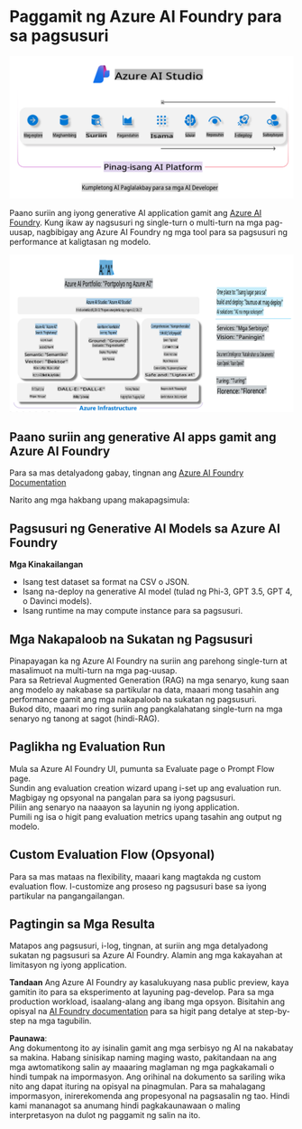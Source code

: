# **Paggamit ng Azure AI Foundry para sa pagsusuri**

![aistudo](../../../../../translated_images/AIFoundry.61da8c74bccc0241ce9a4cb53a170912245871de9235043afcb796ccbc076fdc.tl.png)

Paano suriin ang iyong generative AI application gamit ang [Azure AI Foundry](https://ai.azure.com?WT.mc_id=aiml-138114-kinfeylo). Kung ikaw ay nagsusuri ng single-turn o multi-turn na mga pag-uusap, nagbibigay ang Azure AI Foundry ng mga tool para sa pagsusuri ng performance at kaligtasan ng modelo. 

![aistudo](../../../../../translated_images/AIPortfolio.5aaa2b25e9157624a4542fe041d66a96a1c1ec6007e4e5aadd926c6ec8ce18b3.tl.png)

## Paano suriin ang generative AI apps gamit ang Azure AI Foundry
Para sa mas detalyadong gabay, tingnan ang [Azure AI Foundry Documentation](https://learn.microsoft.com/azure/ai-studio/how-to/evaluate-generative-ai-app?WT.mc_id=aiml-138114-kinfeylo)

Narito ang mga hakbang upang makapagsimula:

## Pagsusuri ng Generative AI Models sa Azure AI Foundry

**Mga Kinakailangan**

- Isang test dataset sa format na CSV o JSON.
- Isang na-deploy na generative AI model (tulad ng Phi-3, GPT 3.5, GPT 4, o Davinci models).
- Isang runtime na may compute instance para sa pagsusuri.

## Mga Nakapaloob na Sukatan ng Pagsusuri

Pinapayagan ka ng Azure AI Foundry na suriin ang parehong single-turn at masalimuot na multi-turn na mga pag-uusap.  
Para sa Retrieval Augmented Generation (RAG) na mga senaryo, kung saan ang modelo ay nakabase sa partikular na data, maaari mong tasahin ang performance gamit ang mga nakapaloob na sukatan ng pagsusuri.  
Bukod dito, maaari mo ring suriin ang pangkalahatang single-turn na mga senaryo ng tanong at sagot (hindi-RAG).

## Paglikha ng Evaluation Run

Mula sa Azure AI Foundry UI, pumunta sa Evaluate page o Prompt Flow page.  
Sundin ang evaluation creation wizard upang i-set up ang evaluation run. Magbigay ng opsyonal na pangalan para sa iyong pagsusuri.  
Piliin ang senaryo na naaayon sa layunin ng iyong application.  
Pumili ng isa o higit pang evaluation metrics upang tasahin ang output ng modelo.

## Custom Evaluation Flow (Opsyonal)

Para sa mas mataas na flexibility, maaari kang magtakda ng custom evaluation flow. I-customize ang proseso ng pagsusuri base sa iyong partikular na pangangailangan.

## Pagtingin sa Mga Resulta

Matapos ang pagsusuri, i-log, tingnan, at suriin ang mga detalyadong sukatan ng pagsusuri sa Azure AI Foundry. Alamin ang mga kakayahan at limitasyon ng iyong application.

**Tandaan** Ang Azure AI Foundry ay kasalukuyang nasa public preview, kaya gamitin ito para sa eksperimento at layuning pag-develop. Para sa mga production workload, isaalang-alang ang ibang mga opsyon. Bisitahin ang opisyal na [AI Foundry documentation](https://learn.microsoft.com/azure/ai-studio/?WT.mc_id=aiml-138114-kinfeylo) para sa higit pang detalye at step-by-step na mga tagubilin.

**Paunawa**:  
Ang dokumentong ito ay isinalin gamit ang mga serbisyo ng AI na nakabatay sa makina. Habang sinisikap naming maging wasto, pakitandaan na ang mga awtomatikong salin ay maaaring maglaman ng mga pagkakamali o hindi tumpak na impormasyon. Ang orihinal na dokumento sa sariling wika nito ang dapat ituring na opisyal na pinagmulan. Para sa mahalagang impormasyon, inirerekomenda ang propesyonal na pagsasalin ng tao. Hindi kami mananagot sa anumang hindi pagkakaunawaan o maling interpretasyon na dulot ng paggamit ng salin na ito.